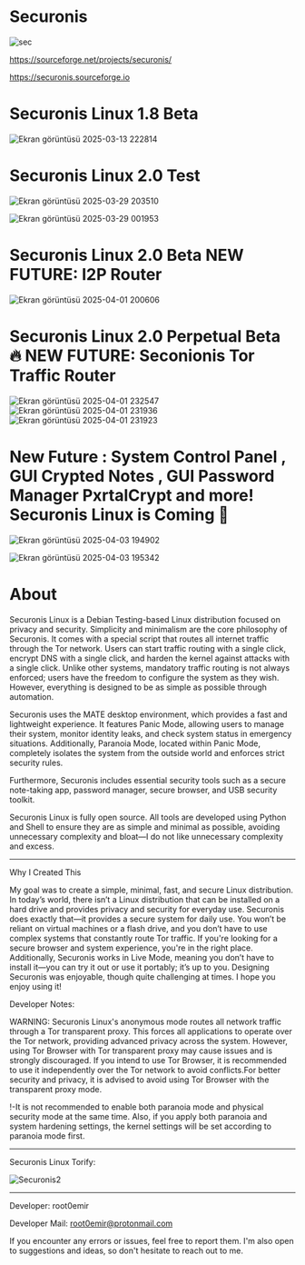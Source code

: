 # Securonis

![sec](https://github.com/user-attachments/assets/bcbf9490-829a-4592-9c3a-a2aafa491471)

https://sourceforge.net/projects/securonis/

https://securonis.sourceforge.io

# Securonis Linux 1.8 Beta 

![Ekran görüntüsü 2025-03-13 222814](https://github.com/user-attachments/assets/764afe6d-68ac-4ad6-9e0f-81aaf4dbd1a8)


# Securonis Linux 2.0 Test 

![Ekran görüntüsü 2025-03-29 203510](https://github.com/user-attachments/assets/d73cc495-fa57-458d-a651-a92bff174ff6)

![Ekran görüntüsü 2025-03-29 001953](https://github.com/user-attachments/assets/42c62537-2693-41e5-9fac-72ac117d1b15)

# Securonis Linux 2.0 Beta NEW FUTURE: I2P Router

![Ekran görüntüsü 2025-04-01 200606](https://github.com/user-attachments/assets/8cd090df-f948-481f-ac3e-ce1d4105fd3b)

# Securonis Linux 2.0 Perpetual Beta 🔥 NEW FUTURE: Seconionis Tor Traffic Router 

![Ekran görüntüsü 2025-04-01 232547](https://github.com/user-attachments/assets/74a2f720-a788-42a6-bf06-dbcaee3fefc3)
![Ekran görüntüsü 2025-04-01 231936](https://github.com/user-attachments/assets/01f510b1-b5dd-4c10-8133-6266e93c4f70)
![Ekran görüntüsü 2025-04-01 231923](https://github.com/user-attachments/assets/33222cbf-6e90-4fd2-894b-dd72748038c6)

# New Future : System Control Panel , GUI Crypted Notes , GUI Password Manager PxrtalCrypt and more! Securonis Linux is Coming 💪

![Ekran görüntüsü 2025-04-03 194902](https://github.com/user-attachments/assets/cbd1b431-4cfc-4b40-9022-c7c9ab6e5fd5)

![Ekran görüntüsü 2025-04-03 195342](https://github.com/user-attachments/assets/b570c8c8-4d5d-445c-9607-a2509c3465c1)



# About

Securonis Linux is a Debian Testing-based Linux distribution focused on privacy and security. Simplicity and minimalism are the core philosophy of Securonis. It comes with a special script that routes all internet traffic through the Tor network. Users can start traffic routing with a single click, encrypt DNS with a single click, and harden the kernel against attacks with a single click. Unlike other systems, mandatory traffic routing is not always enforced; users have the freedom to configure the system as they wish. However, everything is designed to be as simple as possible through automation.

Securonis uses the MATE desktop environment, which provides a fast and lightweight experience. It features Panic Mode, allowing users to manage their system, monitor identity leaks, and check system status in emergency situations. Additionally, Paranoia Mode, located within Panic Mode, completely isolates the system from the outside world and enforces strict security rules.

Furthermore, Securonis includes essential security tools such as a secure note-taking app, password manager, secure browser, and USB security toolkit.

Securonis Linux is fully open source. All tools are developed using Python and Shell to ensure they are as simple and minimal as possible, avoiding unnecessary complexity and bloat—I do not like unnecessary complexity and excess.

--------------

Why I Created This

My goal was to create a simple, minimal, fast, and secure Linux distribution. In today’s world, there isn’t a Linux distribution that can be installed on a hard drive and provides privacy and security for everyday use. Securonis does exactly that—it provides a secure system for daily use. You won’t be reliant on virtual machines or a flash drive, and you don’t have to use complex systems that constantly route Tor traffic. If you're looking for a secure browser and system experience, you're in the right place. Additionally, Securonis works in Live Mode, meaning you don’t have to install it—you can try it out or use it portably; it’s up to you. Designing Securonis was enjoyable, though quite challenging at times. I hope you enjoy using it!

Developer Notes:

WARNING: Securonis Linux's anonymous mode routes all network traffic through a Tor transparent proxy. This forces all applications to operate over the Tor network, providing advanced privacy across the system. However, using Tor Browser with Tor transparent proxy may cause issues and is strongly discouraged. If you intend to use Tor Browser, it is recommended to use it independently over the Tor network to avoid conflicts.For better security and privacy, it is advised to avoid using Tor Browser with the transparent proxy mode.

!-It is not recommended to enable both paranoia mode and physical security mode at the same time. Also, if you apply both paranoia and system hardening settings, the kernel settings will be set according to paranoia mode first.

------------

Securonis Linux Torify:

![Securonis2](https://github.com/user-attachments/assets/b7ae9bd4-971d-4e84-8349-42fa1da14eb3)


---------

Developer: root0emir

Developer Mail: root0emir@protonmail.com 

If you encounter any errors or issues, feel free to report them. I'm also open to suggestions and ideas, so don't hesitate to reach out to me.

